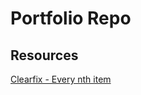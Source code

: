 # Portfolio Repo

## Resources

[Clearfix - Every nth item](http://stackoverflow.com/questions/30357487/add-div-after-every-third-post)